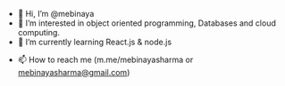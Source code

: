 - 👋 Hi, I’m @mebinaya
- 👀 I’m interested in object oriented programming, Databases and cloud computing. 
- 🌱 I’m currently learning React.js & node.js
<!--- - 💞️ I’m looking to collaborate on ... --->
- 📫 How to reach me (m.me/mebinayasharma or mebinayasharma@gmail.com)

<!---
mebinaya/mebinaya is a ✨ special ✨ repository because its `README.md` (this file) appears on your GitHub profile.
You can click the Preview link to take a look at your changes.
--->
